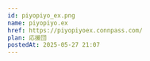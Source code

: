 ```yaml
---
id: piyopiyo_ex.png
name: piyopiyo.ex
href: https://piyopiyoex.connpass.com/
plan: 応援団
postedAt: 2025-05-27 21:07
---
```

